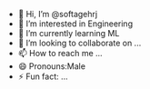 - 👋 Hi, I’m @softagehrj
- 👀 I’m interested in Engineering
- 🌱 I’m currently learning ML
- 💞️ I’m looking to collaborate on ...
- 📫 How to reach me ...
- 😄 Pronouns:Male
- ⚡ Fun fact: ...

<!---
softagehrj/softagehrj is a ✨ special ✨ repository because its `README.md` (this file) appears on your GitHub profile.
You can click the Preview link to take a look at your changes.
--->
